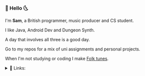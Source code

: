 ### 🌵 Hello 🌜

I'm **Sam**, a British programmer, music producer and CS student.

I like Java, Android Dev and Dungeon Synth.

A day that involves all three is a good day.

Go to my repos for a mix of uni assignments and personal projects.

When I'm not studying or coding I make [Folk tunes](https://www.aparanoidking.bandcamp.com).

<details>
<summary>🔗 Links:</summary>
<br>
  
[Bandcamp](https://www.aparanoidking.bandcamp.com)
  
[Instagram](https://www.instagram.com/aparanoidking)
  
[Linkedin](https://www.linkedin.com/in/samuelcommander/)
  
</details>



<!---
Sam-Commander/Sam-Commander is a ✨ special ✨ repository because its `README.md` (this file) appears on your GitHub profile.
You can click the Preview link to take a look at your changes.
--->
